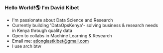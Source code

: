 ### Hello World!🌎 I’m David Kibet
- I'm passionate about Data Science and Research
- Currently building 'DataOpsKenya'- solving business & research needs in Kenya through quality data
- Open to collabs in Machine Learning & Research
- Email me: atlonglastkibet@gmail.com
- I use arch btw

<!---
atlonglastkibet/atlonglastkibet is a ✨ special ✨ repository because its `README.md` (this file) appears on your GitHub profile.
You can click the Preview link to take a look at your changes.
--->
